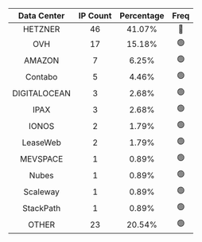 | Data Center | IP Count | Percentage | Freq |
|:------------:|:--------:|:-----------:|:-----:|
| HETZNER | 46 | 41.07% | 🔴 |
| OVH | 17 | 15.18% | 🟢 |
| AMAZON | 7 | 6.25% | 🟢 |
| Contabo | 5 | 4.46% | 🟢 |
| DIGITALOCEAN | 3 | 2.68% | 🟢 |
| IPAX | 3 | 2.68% | 🟢 |
| IONOS | 2 | 1.79% | 🟢 |
| LeaseWeb | 2 | 1.79% | 🟢 |
| MEVSPACE | 1 | 0.89% | 🟢 |
| Nubes | 1 | 0.89% | 🟢 |
| Scaleway | 1 | 0.89% | 🟢 |
| StackPath | 1 | 0.89% | 🟢 |
| OTHER | 23 | 20.54% | 🟢 |
